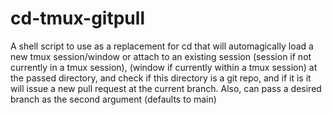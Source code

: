# cd-tmux-gitpull
A shell script to use as a replacement for cd that will automagically load a new tmux session/window or attach to an existing session (session if not currently in a tmux session), (window if currently within a tmux session) at the passed directory, and check if this directory is a git repo, and if it is it will issue a new pull request at the current branch. Also, can pass a desired branch as the second argument (defaults to main)
